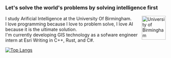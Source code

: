 ### Let's solve the world's problems by solving intelligence first

<img src="https://universitas21.com/sites/default/files/styles/scale_640_w/public/2018-04/1200px-BirminghamUniversityCrest.svg_.png?itok=kxhnaaLp" width="75" align="right" title="University of Birmingham">

I study Arificial Intelligence at the University Of Birmingham.<br>
I love programming because I love to problem solve, I love AI because it is the ultimate solution.<br>
I'm currently developing GIS technology as a sofware engineer intern at Esri Writing in C++, Rust, and C#.<br>

[![Top Langs](https://github-readme-stats.vercel.app/api/top-langs/?username=Rhys-Alexander&theme=dark&layout=compact)](https://github.com/anuraghazra/github-readme-stats)
